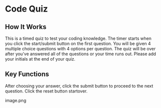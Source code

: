 # Code Quiz

## How It Works

This is a timed quiz to test your coding knowledge. The timer starts when you click the start/submit button on the first question. You will be given 4 multiple choice questions with 4 options per question.  The quiz will be over after you've answered all of the questions or your time runs out. Please add your initials at the end of your quiz.  

## Key Functions

After choosing your answer, click the submit button to proceed to the next question.  Click the reset button startover.


image.png






